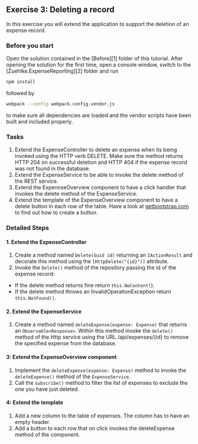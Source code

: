 ## Exercise 3: Deleting a record ##

In this exercise you will extend the application to support the deletion of an expense record.

### Before you start ###

Open the solution contained in the [Before][1] folder of this tutorial. After opening the solution for the first time, open a console window, switch to the [Zuehlke.ExpenseReporting][2] folder and run

```bash
npm install
```

followed by

```bash
webpack --config webpack.config.vendor.js
```

to make sure all dependencies are loaded and the vendor scripts have been built and included properly.

### Tasks ###

1. Extend the ExpenseController to delete an expense when its being invoked using the HTTP verb DELETE. Make sure the method returns HTTP 204 on successful deletion and HTTP 404 if the expense record was not found in the database.
2. Extend the ExpenseService to be able to invoke the delete method of the REST service.
3. Extend the ExpennseOverview component to have a click handler that invokes the delete method of the ExpenseService.
4. Extend the template of the ExpenseOverview component to have a delete button in each row of the table. Have a look at [getbootstrap.com](http://www.getbootstrap.com) to find out how to create a button.

### Detailed Steps ###

#### 1. Extend the ExpenseController ####

1. Create a method named `Delete(Guid id)` returning an `IActionResult` and decorate this method using the `[HttpDelete("{id}")]` attribute.
1. Invoke the `Delete()` method of the repository passing the id of the expense record:
  * If the delete method returns fine return `this.NoContent(`).
  * If the delete method throws an InvalidOperationException return `this.NotFound()`.

#### 2. Extend the ExpenseService ####

1. Create a method named `deleteExpense(expense: Expense)` that returns an `Observable<Response>`. Within this method invoke the `delete()` method of the Http service using the URL /api/expenses/{id} to remove the specified expense from the database.


#### 3: Extend the ExpenseOverview component ####

1. Implement the `deleteExpense(expense: Expense)` method to invoke the `deleteExpense()` method of the `ExpenseService`.
1. Call the `subscribe()` method to filter the list of expenses to exclude the one you have just deleted.

#### 4: Extend the template ####

1. Add a new column to the table of expenses. The column has to have an empty header.
1. Add a button to each row that on click invokes the deleteExpense method of the component.